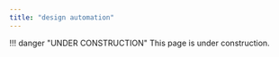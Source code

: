 ```yaml
---
title: "design automation"
---
```


!!! danger "UNDER CONSTRUCTION"
    This page is under construction.